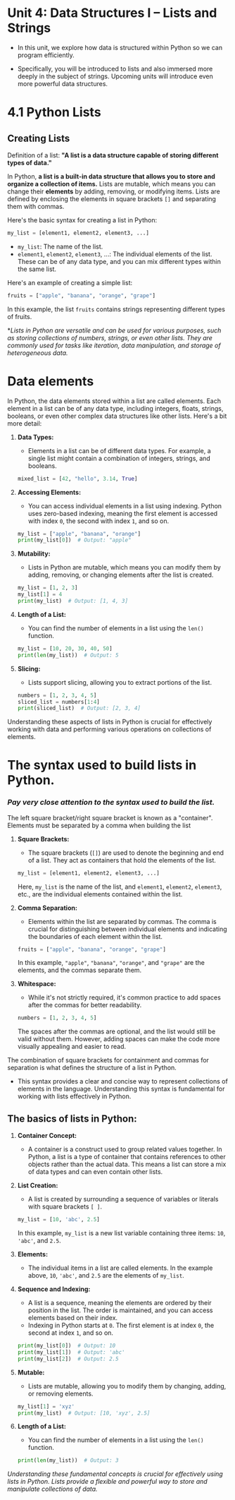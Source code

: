 # Unit 4: Data Structures I – Lists and Strings

- In this unit, we explore how data is structured within Python so we can program efficiently. 

- Specifically, you will be introduced to lists and also immersed more deeply in the subject of strings. Upcoming units will introduce even more powerful data structures.

# 4.1 Python Lists
## Creating Lists

Definition of a list: 
**"A list is a data structure capable of storing different types of data."**

In Python, **a list is a built-in data structure that allows you to store and organize a collection of items.** Lists are mutable, which means you can change their **elements** by adding, removing, or modifying items. Lists are defined by enclosing the elements in square brackets `[]` and separating them with commas.

Here's the basic syntax for creating a list in Python:

```python
my_list = [element1, element2, element3, ...]
```

- `my_list`: The name of the list.
- `element1`, `element2`, `element3`, ...: The individual elements of the list. These can be of any data type, and you can mix different types within the same list.

Here's an example of creating a simple list:

```python
fruits = ["apple", "banana", "orange", "grape"]
```

In this example, the list `fruits` contains strings representing different types of fruits.

**Lists in Python are versatile and can be used for various purposes, such as storing collections of numbers, strings, or even other lists. They are commonly used for tasks like iteration, data manipulation, and storage of heterogeneous data.*


# Data elements

In Python, the data elements stored within a list are called elements. Each element in a list can be of any data type, including integers, floats, strings, booleans, or even other complex data structures like other lists. Here's a bit more detail:

1. **Data Types:**
   - Elements in a list can be of different data types. For example, a single list might contain a combination of integers, strings, and booleans.

   ```python
   mixed_list = [42, "hello", 3.14, True]
   ```

2. **Accessing Elements:**
   - You can access individual elements in a list using indexing. Python uses zero-based indexing, meaning the first element is accessed with index `0`, the second with index `1`, and so on.

   ```python
   my_list = ["apple", "banana", "orange"]
   print(my_list[0])  # Output: "apple"
   ```

3. **Mutability:**
   - Lists in Python are mutable, which means you can modify them by adding, removing, or changing elements after the list is created.

   ```python
   my_list = [1, 2, 3]
   my_list[1] = 4
   print(my_list)  # Output: [1, 4, 3]
   ```

4. **Length of a List:**
   - You can find the number of elements in a list using the `len()` function.

   ```python
   my_list = [10, 20, 30, 40, 50]
   print(len(my_list))  # Output: 5
   ```

5. **Slicing:**
   - Lists support slicing, allowing you to extract portions of the list.

   ```python
   numbers = [1, 2, 3, 4, 5]
   sliced_list = numbers[1:4]
   print(sliced_list)  # Output: [2, 3, 4]
   ```

Understanding these aspects of lists in Python is crucial for effectively working with data and performing various operations on collections of elements.

# The syntax used to build lists in Python.
### *Pay very close attention to the syntax used to build the list.* 
The left square bracket/right square bracket is known as a "container". Elements must be separated by a comma when building the list

1. **Square Brackets:**
   - The square brackets (`[]`) are used to denote the beginning and end of a list. They act as containers that hold the elements of the list.

   ```python
   my_list = [element1, element2, element3, ...]
   ```

   Here, `my_list` is the name of the list, and `element1`, `element2`, `element3`, etc., are the individual elements contained within the list.

2. **Comma Separation:**
   - Elements within the list are separated by commas. The comma is crucial for distinguishing between individual elements and indicating the boundaries of each element within the list.

   ```python
   fruits = ["apple", "banana", "orange", "grape"]
   ```

   In this example, `"apple"`, `"banana"`, `"orange"`, and `"grape"` are the elements, and the commas separate them.

3. **Whitespace:**
   - While it's not strictly required, it's common practice to add spaces after the commas for better readability.

   ```python
   numbers = [1, 2, 3, 4, 5]
   ```

   The spaces after the commas are optional, and the list would still be valid without them. However, adding spaces can make the code more visually appealing and easier to read.

The combination of square brackets for containment and commas for separation is what defines the structure of a list in Python. 
- This syntax provides a clear and concise way to represent collections of elements in the language. Understanding this syntax is fundamental for working with lists effectively in Python.


## The basics of lists in Python:

1. **Container Concept:**
   - A container is a construct used to group related values together. In Python, a list is a type of container that contains references to other objects rather than the actual data. This means a list can store a mix of data types and can even contain other lists.

2. **List Creation:**
   - A list is created by surrounding a sequence of variables or literals with square brackets `[ ]`.

   ```python
   my_list = [10, 'abc', 2.5]
   ```

   In this example, `my_list` is a new list variable containing three items: `10`, `'abc'`, and `2.5`.

3. **Elements:**
   - The individual items in a list are called elements. In the example above, `10`, `'abc'`, and `2.5` are the elements of `my_list`.

4. **Sequence and Indexing:**
   - A list is a sequence, meaning the elements are ordered by their position in the list. The order is maintained, and you can access elements based on their index.
   - Indexing in Python starts at `0`. The first element is at index `0`, the second at index `1`, and so on.

   ```python
   print(my_list[0])  # Output: 10
   print(my_list[1])  # Output: 'abc'
   print(my_list[2])  # Output: 2.5
   ```

5. **Mutable:**
   - Lists are mutable, allowing you to modify them by changing, adding, or removing elements.

   ```python
   my_list[1] = 'xyz'
   print(my_list)  # Output: [10, 'xyz', 2.5]
   ```

6. **Length of a List:**
   - You can find the number of elements in a list using the `len()` function.

   ```python
   print(len(my_list))  # Output: 3
   ```

*Understanding these fundamental concepts is crucial for effectively using lists in Python. Lists provide a flexible and powerful way to store and manipulate collections of data.*